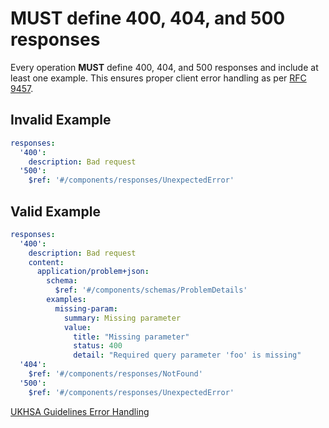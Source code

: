 # **MUST** define 400, 404, and 500 responses

Every operation **MUST** define 400, 404, and 500 responses and include at least one example.
This ensures proper client error handling
as per [RFC 9457](https://www.rfc-editor.org/rfc/rfc9457.html).

## Invalid Example

```yaml
responses:
  '400':
    description: Bad request
  '500':
    $ref: '#/components/responses/UnexpectedError'
```

## Valid Example

``` yaml
responses:
  '400':
    description: Bad request
    content:
      application/problem+json:
        schema:
          $ref: '#/components/schemas/ProblemDetails'
        examples:
          missing-param:
            summary: Missing parameter
            value:
              title: "Missing parameter"
              status: 400
              detail: "Required query parameter 'foo' is missing"
  '404':
    $ref: '#/components/responses/NotFound'
  '500':
    $ref: '#/components/responses/UnexpectedError'
```

[UKHSA Guidelines Error Handling](../../api-design-guidelines/error-handling.md#required-error-responses)
